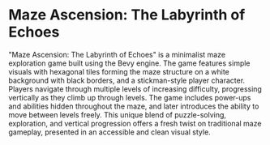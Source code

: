 # Maze Ascension: The Labyrinth of Echoes

"Maze Ascension: The Labyrinth of Echoes" is a minimalist maze exploration
game built using the Bevy engine. The game features simple visuals with
hexagonal tiles forming the maze structure on a white background with black
borders, and a stickman-style player character. Players navigate through
multiple levels of increasing difficulty, progressing vertically as they
climb up through levels. The game includes power-ups and abilities hidden
throughout the maze, and later introduces the ability to move between levels
freely. This unique blend of puzzle-solving, exploration, and vertical
progression offers a fresh twist on traditional maze gameplay, presented in
an accessible and clean visual style.
